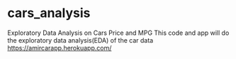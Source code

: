 # cars_analysis
Exploratory Data Analysis on Cars Price and MPG
This code and app will do the exploratory data analysis(EDA) of the car data
https://amircarapp.herokuapp.com/
